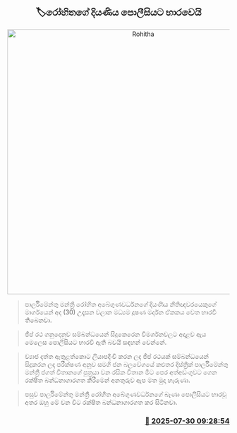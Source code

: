 <p align='center'><b><h2 align='center' title='Rohitha's daughter surrenders to the police'>🏷රෝහිතගේ දියණිය පොලීසියට භාරවෙයි</h2></b></p>
<p align='center'><img src='https://helakuru.sgp1.cdn.digitaloceanspaces.com/esana/images/lib/arrested-woman-archived.jpg' width='600' alt='Rohitha's daughter surrenders to the police'></p>

> පාර්ලිමේන්තු මන්ත්‍රී රෝහිත අබේගුණවර්ධනගේ දියණිය නීතිඥවරයෙකුගේ මාර්ගයෙන් අද (30) උදෑසන වලාන මධ්‍යම දූෂණ මර්දන ඒකකය වෙත භාරවී තිබෙනවා.

> ජීප් රථ ගනුදෙනුව සම්බන්ධයෙන් සිදුකෙරෙන විමර්ශනවලට අදාළව ඇය මෙලෙස පොලීසියට භාරවී ඇති බවයි සඳහන් වෙන්නේ.

> ව්‍යාජ දත්ත ඇතුළත්කොට ලියාපදිංචි කරන ලද ජීප් රථයක් සම්බන්ධයෙන් සිදුකරන ලද පරීක්ෂණ අනුව සමගි ජන බලවේගයේ කළුතර දිස්ත්‍රික් පාර්ලිමේන්තු මන්ත්‍රී ජගත් විතානගේ පුත්‍රයා වන රසික විතාන මීට පෙර අත්අඩංගුවට ගෙන රක්ෂිත බන්ධනාගාරගත කිරීමෙන් අනතුරුව ඇප මත මුදා හැරුණා.

> පසුව පාර්ලිමේන්තු මන්ත්‍රී රෝහිත අබේගුණවර්ධනගේ බෑණා පොලීසියට භාරවූ අතර ඔහු මේ වන විට රක්ෂිත බන්ධනාගාරගත කර සිටිනවා.



<h3 align='right'><a href='https://www.helakuru.lk/esana/p/112277/'>📅 2025-07-30 09:28:54</a></h3>
